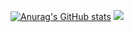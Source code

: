 [![Anurag's GitHub stats](https://github-readme-stats.vercel.app/api?username=BhavdeepSinghNijhawan)](https://github.com/BhavdeepSinghNijhawan/github-readme-stats)
 [![](https://visitcount.itsvg.in/api?id=BhavdeepSinghNijhawan&icon=0&color=0)](https://visitcount.itsvg.in)
